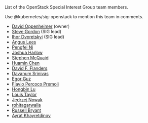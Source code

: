 List of the OpenStack Special Interest Group team members.

Use @kubernetes/sig-openstack to mention this team in comments.

* [David Oppenheimer](https://github.com/davidopp) (owner)
* [Steve Gordon](https://github.com/xsgordon) (SIG lead)
* [Ihor Dvoretskyi](https://github.com/idvoretskyi) (SIG lead)
* [Angus Lees](https://github.com/anguslees)
* [Pengfei Ni](https://github.com/feiskyer)
* [Joshua Harlow](https://github.com/harlowja)
* [Stephen McQuaid](https://github.com/stevemcquaid)
* [Huamin Chen](https://github.com/rootfs)
* [David F. Flanders](https://github.com/DFFlanders)
* [Davanum Srinivas](https://github.com/dims)
* [Egor Guz](https://github.com/eghobo)
* [Flavio Percoco Premoli](https://github.com/flaper87)
* [Hongbin Lu](https://github.com/hongbin)
* [Louis Taylor](https://github.com/kragniz)
* [Jędrzej Nowak](https://github.com/pigmej)
* [rohitagarwalla](https://github.com/rohitagarwalla)
* [Russell Bryant](https://github.com/russellb)
* [Ayrat Khayretdinov](https://github.com/archyufa)
